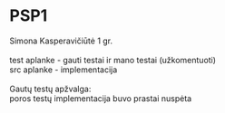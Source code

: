 # PSP1

Simona Kasperavičiūtė 1 gr.
<br><br>
test aplanke - gauti testai ir mano testai (užkomentuoti) <br>
src aplanke - implementacija
<br> <br>
Gautų testų apžvalga:<br>
poros testų implementacija buvo prastai nuspėta
